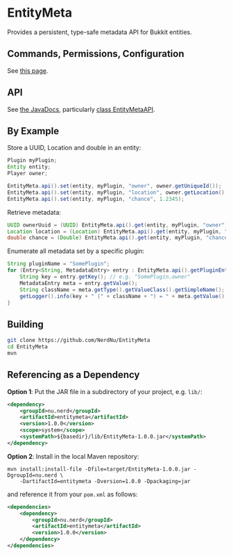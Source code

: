 EntityMeta
==========
Provides a persistent, type-safe metadata API for Bukkit entities.

Commands, Permissions, Configuration
------------------------------------
See [this page](https://nerdnu.github.io/EntityMeta/plugin). 


API
---
See [the JavaDocs](https://nerdnu.github.io/EntityMeta/docs/api/index.html), particularly [class EntityMetaAPI](https://nerdnu.github.io/EntityMeta/docs/api/index.html?nu/nerd/entitymeta/EntityMetaAPI.html).

By Example
----------
Store a UUID, Location and double in an entity:
```java
Plugin myPlugin;
Entity entity;
Player owner;

EntityMeta.api().set(entity, myPlugin, "owner", owner.getUniqueId());
EntityMeta.api().set(entity, myPlugin, "location", owner.getLocation());
EntityMeta.api().set(entity, myPlugin, "chance", 1.2345);
```

Retrieve metadata:
```java
UUID ownerUuid = (UUID) EntityMeta.api().get(entity, myPlugin, "owner");
Location location = (Location) EntityMeta.api().get(entity, myPlugin, "location");
double chance = (Double) EntityMeta.api().get(entity, myPlugin, "chance");
```

Enumerate all metadata set by a specific plugin:
```java
String pluginName = "SomePlugin";
for (Entry<String, MetadataEntry> entry : EntityMeta.api().getPluginEntries(entity, pluginName)) {
    String key = entry.getKey(); // e.g. "SomePlugin.owner"
    MetadataEntry meta = entry.getValue();
    String className = meta.getType().getValueClass().getSimpleName();
    getLogger().info(key + " (" + className + ") = " + meta.getValue() + " (stored as: " + meta.getTag() + ")");
}
```

Building
--------
```sh
git clone https://github.com/NerdNu/EntityMeta
cd EntityMeta
mvn
```

Referencing as a Dependency
---------------------------
**Option 1**: Put the JAR file in a subdirectory of your project, e.g. `lib/`:

```xml
<dependency>
	<groupId>nu.nerd</groupId>
	<artifactId>entitymeta</artifactId>
	<version>1.0.0</version>
	<scope>system</scope>
	<systemPath>${basedir}/lib/EntityMeta-1.0.0.jar</systemPath>
</dependency>
```

**Option 2**: Install in the local Maven repository:
```
mvn install:install-file -Dfile=target/EntityMeta-1.0.0.jar -DgroupId=nu.nerd \
    -DartifactId=entitymeta -Dversion=1.0.0 -Dpackaging=jar
```

and reference it from your `pom.xml` as follows:

```xml
<dependencies>
	<dependency>
		<groupId>nu.nerd</groupId>
		<artifactId>entitymeta</artifactId>
		<version>1.0.0</version>
	</dependency>
</dependencies>
```
